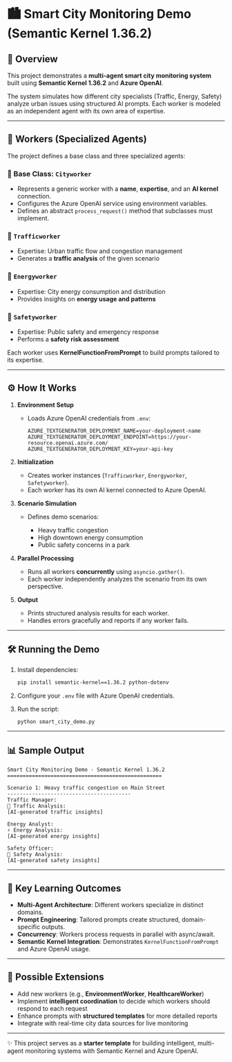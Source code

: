 # 🏙️ Smart City Monitoring Demo (Semantic Kernel 1.36.2)

## 📖 Overview

This project demonstrates a **multi-agent smart city monitoring system** built using **Semantic Kernel 1.36.2** and **Azure OpenAI**.

The system simulates how different city specialists (Traffic, Energy, Safety) analyze urban issues using structured AI prompts. Each worker is modeled as an independent agent with its own area of expertise.

---

## 🚦 Workers (Specialized Agents)

The project defines a base class and three specialized agents:

### 🔹 Base Class: `Cityworker`

* Represents a generic worker with a **name**, **expertise**, and an **AI kernel** connection.
* Configures the Azure OpenAI service using environment variables.
* Defines an abstract `process_request()` method that subclasses must implement.

### 🔹 `Trafficworker`

* Expertise: Urban traffic flow and congestion management
* Generates a **traffic analysis** of the given scenario

### 🔹 `Energyworker`

* Expertise: City energy consumption and distribution
* Provides insights on **energy usage and patterns**

### 🔹 `Safetyworker`

* Expertise: Public safety and emergency response
* Performs a **safety risk assessment**

Each worker uses **KernelFunctionFromPrompt** to build prompts tailored to its expertise.

---

## ⚙️ How It Works

1. **Environment Setup**

   * Loads Azure OpenAI credentials from `.env`:

     ```env
     AZURE_TEXTGENERATOR_DEPLOYMENT_NAME=your-deployment-name
     AZURE_TEXTGENERATOR_DEPLOYMENT_ENDPOINT=https://your-resource.openai.azure.com/
     AZURE_TEXTGENERATOR_DEPLOYMENT_KEY=your-api-key
     ```

2. **Initialization**

   * Creates worker instances (`Trafficworker`, `Energyworker`, `Safetyworker`).
   * Each worker has its own AI kernel connected to Azure OpenAI.

3. **Scenario Simulation**

   * Defines demo scenarios:

     * Heavy traffic congestion
     * High downtown energy consumption
     * Public safety concerns in a park

4. **Parallel Processing**

   * Runs all workers **concurrently** using `asyncio.gather()`.
   * Each worker independently analyzes the scenario from its own perspective.

5. **Output**

   * Prints structured analysis results for each worker.
   * Handles errors gracefully and reports if any worker fails.

---

## 🛠️ Running the Demo

1. Install dependencies:

   ```bash
   pip install semantic-kernel==1.36.2 python-dotenv
   ```

2. Configure your `.env` file with Azure OpenAI credentials.

3. Run the script:

   ```bash
   python smart_city_demo.py
   ```

---

## 📊 Sample Output

```text
Smart City Monitoring Demo - Semantic Kernel 1.36.2
==================================================

Scenario 1: Heavy traffic congestion on Main Street
----------------------------------------
Traffic Manager:
🚦 Traffic Analysis:
[AI-generated traffic insights]

Energy Analyst:
⚡ Energy Analysis:
[AI-generated energy insights]

Safety Officer:
🚨 Safety Analysis:
[AI-generated safety insights]
```

---

## 🎯 Key Learning Outcomes

* **Multi-Agent Architecture**: Different workers specialize in distinct domains.
* **Prompt Engineering**: Tailored prompts create structured, domain-specific outputs.
* **Concurrency**: Workers process requests in parallel with async/await.
* **Semantic Kernel Integration**: Demonstrates `KernelFunctionFromPrompt` and Azure OpenAI usage.

---

## 🔮 Possible Extensions

* Add new workers (e.g., **EnvironmentWorker**, **HealthcareWorker**)
* Implement **intelligent coordination** to decide which workers should respond to each request
* Enhance prompts with **structured templates** for more detailed reports
* Integrate with real-time city data sources for live monitoring

---

✨ This project serves as a **starter template** for building intelligent, multi-agent monitoring systems with Semantic Kernel and Azure OpenAI.
